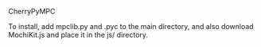 CherryPyMPC

To install, add mpclib.py and .pyc to the main directory, and also download MochiKit.js and place it in the js/ directory.
